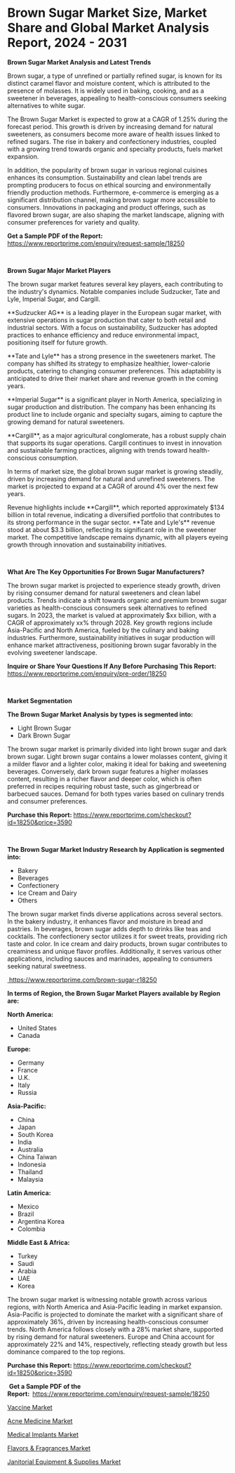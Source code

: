 <p><h1>Brown Sugar Market Size, Market Share and Global Market Analysis Report, 2024 - 2031</h1></p><p><strong>Brown Sugar Market Analysis and Latest Trends</strong></p>
<p><p>Brown sugar, a type of unrefined or partially refined sugar, is known for its distinct caramel flavor and moisture content, which is attributed to the presence of molasses. It is widely used in baking, cooking, and as a sweetener in beverages, appealing to health-conscious consumers seeking alternatives to white sugar.</p><p>The Brown Sugar Market is expected to grow at a CAGR of 1.25% during the forecast period. This growth is driven by increasing demand for natural sweeteners, as consumers become more aware of health issues linked to refined sugars. The rise in bakery and confectionery industries, coupled with a growing trend towards organic and specialty products, fuels market expansion. </p><p>In addition, the popularity of brown sugar in various regional cuisines enhances its consumption. Sustainability and clean label trends are prompting producers to focus on ethical sourcing and environmentally friendly production methods. Furthermore, e-commerce is emerging as a significant distribution channel, making brown sugar more accessible to consumers. Innovations in packaging and product offerings, such as flavored brown sugar, are also shaping the market landscape, aligning with consumer preferences for variety and quality.</p></p>
<p><strong>Get a Sample PDF of the Report:&nbsp;</strong> <a href="https://www.reportprime.com/enquiry/request-sample/18250?utm_campaign=99&utm_medium=2&utm_source=Github&utm_content=ia&utm_term=21112024&utm_id=brown-sugar">https://www.reportprime.com/enquiry/request-sample/18250</a></p>
<p>&nbsp;</p>
<p><strong>Brown Sugar Major Market Players</strong></p>
<p><p>The brown sugar market features several key players, each contributing to the industry's dynamics. Notable companies include Sudzucker, Tate and Lyle, Imperial Sugar, and Cargill. </p><p>**Sudzucker AG** is a leading player in the European sugar market, with extensive operations in sugar production that cater to both retail and industrial sectors. With a focus on sustainability, Sudzucker has adopted practices to enhance efficiency and reduce environmental impact, positioning itself for future growth. </p><p>**Tate and Lyle** has a strong presence in the sweeteners market. The company has shifted its strategy to emphasize healthier, lower-calorie products, catering to changing consumer preferences. This adaptability is anticipated to drive their market share and revenue growth in the coming years.</p><p>**Imperial Sugar** is a significant player in North America, specializing in sugar production and distribution. The company has been enhancing its product line to include organic and specialty sugars, aiming to capture the growing demand for natural sweeteners. </p><p>**Cargill**, as a major agricultural conglomerate, has a robust supply chain that supports its sugar operations. Cargill continues to invest in innovation and sustainable farming practices, aligning with trends toward health-conscious consumption.</p><p>In terms of market size, the global brown sugar market is growing steadily, driven by increasing demand for natural and unrefined sweeteners. The market is projected to expand at a CAGR of around 4% over the next few years.</p><p>Revenue highlights include **Cargill**, which reported approximately $134 billion in total revenue, indicating a diversified portfolio that contributes to its strong performance in the sugar sector. **Tate and Lyle's** revenue stood at about $3.3 billion, reflecting its significant role in the sweetener market. The competitive landscape remains dynamic, with all players eyeing growth through innovation and sustainability initiatives.</p></p>
<p>&nbsp;</p>
<p><strong>What Are The Key Opportunities For Brown Sugar Manufacturers?</strong></p>
<p><p>The brown sugar market is projected to experience steady growth, driven by rising consumer demand for natural sweeteners and clean label products. Trends indicate a shift towards organic and premium brown sugar varieties as health-conscious consumers seek alternatives to refined sugars. In 2023, the market is valued at approximately $xx billion, with a CAGR of approximately xx% through 2028. Key growth regions include Asia-Pacific and North America, fueled by the culinary and baking industries. Furthermore, sustainability initiatives in sugar production will enhance market attractiveness, positioning brown sugar favorably in the evolving sweetener landscape.</p></p>
<p><strong>Inquire or Share Your Questions If Any Before Purchasing This Report:</strong> <a href="https://www.reportprime.com/enquiry/pre-order/18250?utm_campaign=99&utm_medium=2&utm_source=Github&utm_content=ia&utm_term=21112024&utm_id=brown-sugar">https://www.reportprime.com/enquiry/pre-order/18250</a></p>
<p>&nbsp;</p>
<p><strong>Market Segmentation</strong></p>
<p><strong>The Brown Sugar Market Analysis by types is segmented into:</strong></p>
<p><ul><li>Light Brown Sugar</li><li>Dark Brown Sugar</li></ul></p>
<p><p>The brown sugar market is primarily divided into light brown sugar and dark brown sugar. Light brown sugar contains a lower molasses content, giving it a milder flavor and a lighter color, making it ideal for baking and sweetening beverages. Conversely, dark brown sugar features a higher molasses content, resulting in a richer flavor and deeper color, which is often preferred in recipes requiring robust taste, such as gingerbread or barbecued sauces. Demand for both types varies based on culinary trends and consumer preferences.</p></p>
<p><strong>Purchase this Report:&nbsp;</strong><a href="https://www.reportprime.com/checkout?id=18250&price=3590&utm_campaign=99&utm_medium=2&utm_source=Github&utm_content=ia&utm_term=21112024&utm_id=brown-sugar">https://www.reportprime.com/checkout?id=18250&price=3590</a></p>
<p>&nbsp;</p>
<p><strong>The Brown Sugar Market Industry Research by Application is segmented into:</strong></p>
<p><ul><li>Bakery</li><li>Beverages</li><li>Confectionery</li><li>Ice Cream and Dairy</li><li>Others</li></ul></p>
<p><p>The brown sugar market finds diverse applications across several sectors. In the bakery industry, it enhances flavor and moisture in bread and pastries. In beverages, brown sugar adds depth to drinks like teas and cocktails. The confectionery sector utilizes it for sweet treats, providing rich taste and color. In ice cream and dairy products, brown sugar contributes to creaminess and unique flavor profiles. Additionally, it serves various other applications, including sauces and marinades, appealing to consumers seeking natural sweetness.</p></p>
<p><a href="https://www.reportprime.com/brown-sugar-r18250?utm_campaign=99&utm_medium=2&utm_source=Github&utm_content=ia&utm_term=21112024&utm_id=brown-sugar">&nbsp;https://www.reportprime.com/brown-sugar-r18250</a></p>
<p><strong>In terms of Region, the Brown Sugar Market Players available by Region are:</strong></p>
<p>
    <p> <strong> North America: </strong>
        <ul>
            <li>United States</li>
            <li>Canada</li>
        </ul>
        </p> 
    <p> <strong> Europe: </strong>
        <ul>
            <li>Germany</li>
            <li>France</li>
            <li>U.K.</li>
            <li>Italy</li>
            <li>Russia</li>
        </ul>
        </p> 
    <p> <strong> Asia-Pacific: </strong>
        <ul>
            <li>China</li>
            <li>Japan</li>
            <li>South Korea</li>
            <li>India</li>
            <li>Australia</li>
            <li>China Taiwan</li>
            <li>Indonesia</li>
            <li>Thailand</li>
            <li>Malaysia</li>
        </ul>
        </p> 
    <p> <strong> Latin America: </strong>
        <ul>
            <li>Mexico</li>
            <li>Brazil</li>
            <li>Argentina Korea</li>
            <li>Colombia</li>
        </ul>
        </p> 
    <p> <strong> Middle East & Africa: </strong>
        <ul>
            <li>Turkey</li>
            <li>Saudi</li>
            <li>Arabia</li>
            <li>UAE</li>
            <li>Korea</li>
        </ul>
    </p>
    </p>
<p><p>The brown sugar market is witnessing notable growth across various regions, with North America and Asia-Pacific leading in market expansion. Asia-Pacific is projected to dominate the market with a significant share of approximately 36%, driven by increasing health-conscious consumer trends. North America follows closely with a 28% market share, supported by rising demand for natural sweeteners. Europe and China account for approximately 22% and 14%, respectively, reflecting steady growth but less dominance compared to the top regions.</p></p>
<p><strong>Purchase this Report: </strong><a href="https://www.reportprime.com/checkout?id=18250&price=3590&utm_campaign=99&utm_medium=2&utm_source=Github&utm_content=ia&utm_term=21112024&utm_id=brown-sugar">https://www.reportprime.com/checkout?id=18250&price=3590</a></p>
<p>&nbsp;<strong>Get a Sample PDF of the Report:&nbsp;&nbsp;</strong><a href="https://www.reportprime.com/enquiry/request-sample/18250?utm_campaign=99&utm_medium=2&utm_source=Github&utm_content=ia&utm_term=21112024&utm_id=brown-sugar">https://www.reportprime.com/enquiry/request-sample/18250</a></p>
<p><strong></strong></p>
<p><p><a href="https://issuu.com/reportprime-2/docs/vaccine-market-size-2030.pptx_eb487a6de72b96?utm_campaign=99&utm_medium=2&utm_source=Github&utm_content=ia&utm_term=21112024&utm_id=brown-sugar">Vaccine Market</a></p><p><a href="https://issuu.com/reportprime-2/docs/acne-medicine-market-size-2030.pptx_28f2f1a96e534e?utm_campaign=99&utm_medium=2&utm_source=Github&utm_content=ia&utm_term=21112024&utm_id=brown-sugar">Acne Medicine Market</a></p><p><a href="https://www.linkedin.com/pulse/examining-global-medical-implants-markets-48cagr-andmarketsizebetween-pyyue?utm_campaign=99&utm_medium=2&utm_source=Github&utm_content=ia&utm_term=21112024&utm_id=brown-sugar">Medical Implants Market</a></p><p><a href="https://www.linkedin.com/pulse/flavors-fragrances-market-size-report-projected-cagr-149-offers-o9zwe?utm_campaign=99&utm_medium=2&utm_source=Github&utm_content=ia&utm_term=21112024&utm_id=brown-sugar">Flavors & Fragrances Market</a></p><p><a href="https://www.linkedin.com/pulse/future-janitorial-equipment-supplies-market-whats-propelling-xl8ec?utm_campaign=99&utm_medium=2&utm_source=Github&utm_content=ia&utm_term=21112024&utm_id=brown-sugar">Janitorial Equipment & Supplies Market</a></p></p>